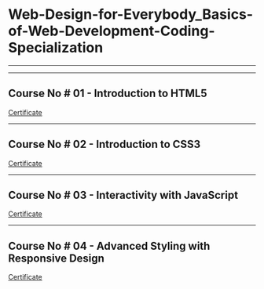 # Web-Design-for-Everybody_Basics-of-Web-Development-Coding-Specialization
----

----------

Course No # 01 - Introduction to HTML5
---
[Certificate](https://www.coursera.org/account/accomplishments/verify/XSV2SYWSBYQ4)


----------

Course No # 02 - Introduction to CSS3
---
[Certificate](https://www.coursera.org/account/accomplishments/verify/LYNHMJVR4JWB)



----------

Course No # 03 - Interactivity with JavaScript
---
[Certificate]()


----------

Course No # 04 - Advanced Styling with Responsive Design
---
[Certificate](https://www.coursera.org/account/accomplishments/verify/8FSMA68A8PUX)

